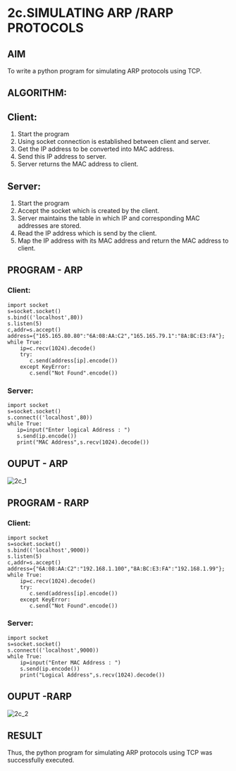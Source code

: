 # 2c.SIMULATING ARP /RARP PROTOCOLS
## AIM

To write a python program for simulating ARP protocols using TCP.

## ALGORITHM:
## Client:

1. Start the program
2. Using socket connection is established between client and server.
3. Get the IP address to be converted into MAC address.
4. Send this IP address to server.
5. Server returns the MAC address to client.
   
## Server:

1. Start the program
2. Accept the socket which is created by the client.
3. Server maintains the table in which IP and corresponding MAC addresses are
stored.
4. Read the IP address which is send by the client.
5. Map the IP address with its MAC address and return the MAC address to client.

## PROGRAM - ARP
### Client:
```
import socket
s=socket.socket()
s.bind(('localhost',80))
s.listen(5)
c,addr=s.accept()
address={"165.165.80.80":"6A:08:AA:C2","165.165.79.1":"8A:BC:E3:FA"};
while True:
    ip=c.recv(1024).decode()
    try:
       c.send(address[ip].encode())
    except KeyError:
       c.send("Not Found".encode())
```

### Server:
```
import socket
s=socket.socket()
s.connect(('localhost',80))
while True:
   ip=input("Enter logical Address : ")
   s.send(ip.encode())
   print("MAC Address",s.recv(1024).decode())
```

## OUPUT - ARP

![2c_1](https://github.com/Krishna-Prakaash/2c.ARP_RARP_PROTOCOLS/assets/93427144/3a1e8da1-1e53-470f-a5e8-16e1d6c6fc05)

## PROGRAM - RARP
### Client:

```
import socket
s=socket.socket()
s.bind(('localhost',9000))
s.listen(5)
c,addr=s.accept()
address={"6A:08:AA:C2":"192.168.1.100","8A:BC:E3:FA":"192.168.1.99"};
while True:
    ip=c.recv(1024).decode()
    try:
       c.send(address[ip].encode())
    except KeyError:
       c.send("Not Found".encode())
```

### Server:
```
import socket
s=socket.socket()
s.connect(('localhost',9000))
while True:
    ip=input("Enter MAC Address : ")
    s.send(ip.encode())
    print("Logical Address",s.recv(1024).decode())
```

## OUPUT -RARP

![2c_2](https://github.com/Krishna-Prakaash/2c.ARP_RARP_PROTOCOLS/assets/93427144/0e73d6ac-2ea1-43e5-8855-0bb6b46fd53c)

## RESULT
Thus, the python program for simulating ARP protocols using TCP was successfully 
executed.
